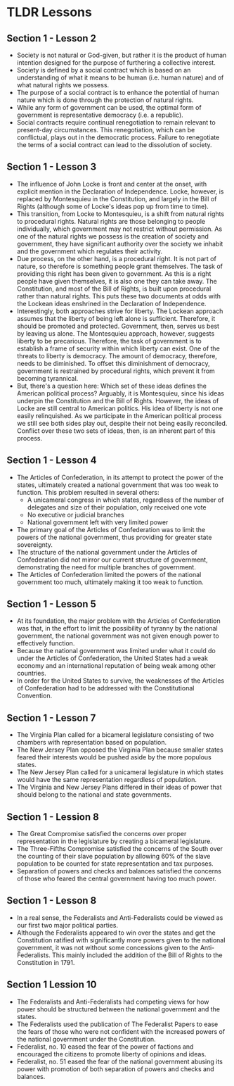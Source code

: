 # TLDR Lessons

## Section 1 - Lesson 2

 - Society is not natural or God-given, but rather it is the product of human intention designed for the purpose of furthering a collective interest.
 - Society is defined by a social contract which is based on an understanding of what it means to be human (i.e. human nature) and of what natural rights we possess.
 - The purpose of a social contract is to enhance the potential of human nature which is done through the protection of natural rights.
 - While any form of government can be used, the optimal form of government is representative democracy (i.e. a republic).
 - Social contracts require continual renegotiation to remain relevant to present-day circumstances. This renegotiation, which can be conflictual, plays out in the democratic process. Failure to renegotiate the terms of a social contract can lead to the dissolution of society.

## Section 1 - Lesson 3

 - The influence of John Locke is front and center at the onset, with explicit mention in the Declaration of Independence. Locke, however, is replaced by Montesquieu in the Constitution, and largely in the Bill of Rights (although some of Locke's ideas pop up from time to time).
 - This transition, from Locke to Montesquieu, is a shift from natural rights to procedural rights. Natural rights are those belonging to people individually, which government may not restrict without permission. As one of the natural rights we possess is the creation of society and government, they have significant authority over the society we inhabit and the government which regulates their activity.
 - Due process, on the other hand, is a procedural right. It is not part of nature, so therefore is something people grant themselves. The task of providing this right has been given to government. As this is a right people have given themselves, it is also one they can take away. The Constitution, and most of the Bill of Rights, is built upon procedural rather than natural rights. This puts these two documents at odds with the Lockean ideas enshrined in the Declaration of Independence.
 - Interestingly, both approaches strive for liberty. The Lockean approach assumes that the liberty of being left alone is sufficient. Therefore, it should be promoted and protected. Government, then, serves us best by leaving us alone. The Montesquieu approach, however, suggests liberty to be precarious. Therefore, the task of government is to establish a frame of security within which liberty can exist. One of the threats to liberty is democracy. The amount of democracy, therefore, needs to be diminished. To offset this diminishment of democracy, government is restrained by procedural rights, which prevent it from becoming tyrannical.
 - But, there's a question here: Which set of these ideas defines the American political process? Arguably, it is Montesquieu, since his ideas underpin the Constitution and the Bill of Rights. However, the ideas of Locke are still central to American politics. His idea of liberty is not one easily relinquished. As we participate in the American political process we still see both sides play out, despite their not being easily reconciled. Conflict over these two sets of ideas, then, is an inherent part of this process.

## Section 1 - Lesson 4

 - The Articles of Confederation, in its attempt to protect the power of the states, ultimately created a national government that was too weak to function. This problem resulted in several others:
   - A unicameral congress in which states, regardless of the number of delegates and size of their population, only received one vote
   - No executive or judicial branches
   - National government left with very limited power
 - The primary goal of the Articles of Confederation was to limit the powers of the national government, thus providing for greater state sovereignty.
 - The structure of the national government under the Articles of Confederation did not mirror our current structure of government, demonstrating the need for multiple branches of government.
 - The Articles of Confederation limited the powers of the national government too much, ultimately making it too weak to function.

## Section 1 - Lesson 5

 - At its foundation, the major problem with the Articles of Confederation was that, in the effort to limit the possibility of tyranny by the national government, the national government was not given enough power to effectively function.
 - Because the national government was limited under what it could do under the Articles of Confederation, the United States had a weak economy and an international reputation of being weak among other countries.
 - In order for the United States to survive, the weaknesses of the Articles of Confederation had to be addressed with the Constitutional Convention.

## Section 1 - Lesson 7

 - The Virginia Plan called for a bicameral legislature consisting of two chambers with representation based on population.
 - The New Jersey Plan opposed the Virginia Plan because smaller states feared their interests would be pushed aside by the more populous states.
 - The New Jersey Plan called for a unicameral legislature in which states would have the same representation regardless of population.
 - The Virginia and New Jersey Plans differed in their ideas of power that should belong to the national and state governments.

## Section 1 - Lession 8

 - The Great Compromise satisfied the concerns over proper representation in the legislature by creating a bicameral legislature.
 - The Three-Fifths Compromise satisfied the concerns of the South over the counting of their slave population by allowing 60% of the slave population to be counted for state representation and tax purposes.
 - Separation of powers and checks and balances satisfied the concerns of those who feared the central government having too much power.

## Section 1 - Lesson 8

- In a real sense, the Federalists and Anti-Federalists could be viewed as our first two major political parties.
- Although the Federalists appeared to win over the states and get the Constitution ratified with significantly more powers given to the national government, it was not without some concessions given to the Anti-Federalists. This mainly included the addition of the Bill of Rights to the Constitution in 1791.

## Section 1 Lession 10

 - The Federalists and Anti-Federalists had competing views for how power should be structured between the national government and the states.
 - The Federalists used the publication of The Federalist Papers to ease the fears of those who were not confident with the increased powers of the national government under the Constitution.
 - Federalist, no. 10 eased the fear of the power of factions and encouraged the citizens to promote liberty of opinions and ideas.
 - Federalist, no. 51 eased the fear of the national government abusing its power with promotion of both separation of powers and checks and balances.
